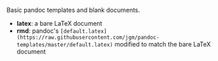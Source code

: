 
Basic pandoc templates and blank documents.

* **latex**: a bare LaTeX document
* **rmd**: pandoc's
`[default.latex](https://raw.githubusercontent.com/jgm/pandoc-templates/master/default.latex)`
modified to match the bare LaTeX document

